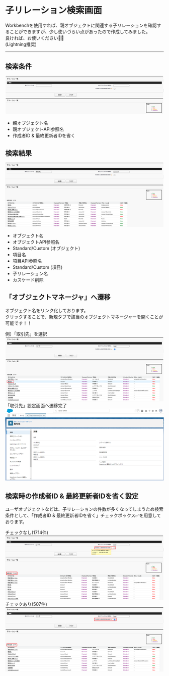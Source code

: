 # **子リレーション検索画面**
Workbenchを使用すれば、親オブジェクトに関連する子リレーションを確認することができますが、少し使いづらい点があったので作成してみました。  
良ければ、お使いください💁‍♂️  
(Lightning推奨)
  
***

## 検索条件
![検索画面](/READMEimages/image01.png)
- 親オブジェクト名
- 親オブジェクトAPI参照名
- 作成者ID & 最終更新者IDを省く  

## 検索結果
![検索結果](/READMEimages/image02.png)
- オブジェクト名
- オブジェクトAPI参照名
- Standard/Custom (オブジェクト)
- 項目名
- 項目API参照名
- Standard/Custom (項目)
- 子リレーション名
- カスケード削除
  
## 「オブジェクトマネージャ」へ遷移
オブジェクト名をリンク化しております。  
クリックすることで、新規タブで該当のオブジェクトマネージャーを開くことが可能です！！  

例）「取引先」を選択
![リンク押下](/READMEimages/image05.png)
「取引先」設定画面へ遷移完了
![オブジェクトマネージャ](/READMEimages/image06.png)

## 検索時の作成者ID & 最終更新者IDを省く設定
ユーザオブジェクトなどは、子リレーションの件数が多くなってしまうため検索条件として、「作成者ID & 最終更新者IDを省く」チェックボックス✅を用意しております。  

チェックなし(1714件)
![ユーザオブジェクト検索条件なし](/READMEimages/image03.png)
チェックあり(507件)
![ユーザオブジェクト検索条件あり](/READMEimages/image04.png)
  
